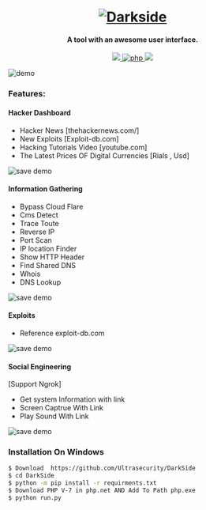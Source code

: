 <h1 align="center">
  <br>
  <a href="https://github.com/Ultrasecurity/Darkside"><img src="http://dl.sabzlearn.ir/demo/rsz_dark_side.jpg" alt="Darkside"></a>

</h1>

<h4 align="center">A tool with an awesome user interface.</h4>

<p align="center">
  <a href="http://python.org">
    <img src="https://img.shields.io/badge/python-v3.8-blue">
  </a>
  <a href="https://php.net">
    <img src="https://img.shields.io/badge/php-7.4.4-green"
         alt="php">
  </a>

  <a href="https://www.microsoft.com/de-de/">
    <img src="https://img.shields.io/badge/platform-Windows 10 | 8.1-red">
  </a>
</p>

![demo](http://dl.sabzlearn.ir/demo/OT130I1.png)

### Features:

#### Hacker Dashboard

- Hacker News  [thehackernews.com/]
- New Exploits   [Exploit-db.com]
- Hacking Tutorials Video  [youtube.com]
- The Latest Prices OF Digital Currencies [Rials , Usd]

![save demo](http://dl.sabzlearn.ir/demo/image_2020-10-20_00-46-06.png)

#### Information Gathering

- Bypass Cloud Flare
- Cms Detect
- Trace Toute
- Reverse IP
- Port Scan
- IP location Finder
- Show HTTP Header
- Find Shared DNS
- Whois
- DNS Lookup

![save demo](http://dl.sabzlearn.ir/demo/cccccc.PNG)

#### Exploits

- Reference exploit-db.com

![save demo](http://dl.sabzlearn.ir/demo/xxxxxxxx.PNG)


#### Social Engineering

[Support  Ngrok]

- Get system Information with link
- Screen Captrue With Link
- Play Sound With Link

![save demo](http://dl.sabzlearn.ir/demo/ffffffff.PNG)


### Installation On Windows


```bash
$ Download  https://github.com/Ultrasecurity/DarkSide
$ cd DarkSide
$ python -m pip install -r requirments.txt
$ Download PHP V-7 in php.net AND Add To Path php.exe
$ python run.py
```

